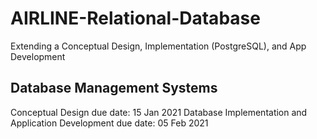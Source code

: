 # AIRLINE-Relational-Database
Extending a Conceptual Design, Implementation (PostgreSQL), and App Development
## Database Management Systems
Conceptual Design due date: 15 Jan 2021
Database Implementation and Application Development due date: 05 Feb 2021
